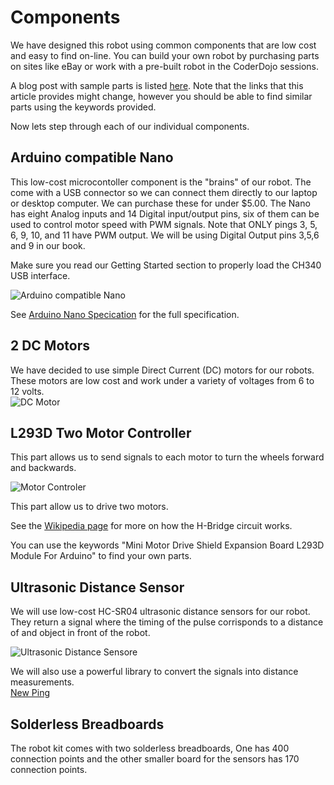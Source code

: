 # Components

We have designed this robot using common components that are low cost and easy to find on-line.  You can build your own robot by purchasing parts on sites like eBay or work with a pre-built robot in the CoderDojo sessions.

A blog post with sample parts is listed [here](http://datadictionary.blogspot.com/2015/01/30-coderdojo-robot-version-3.html).  Note that the links that this article provides might change, however you should be able to find similar parts using the keywords provided.

Now lets step through each of our individual components.

## Arduino compatible Nano

This low-cost microcontoller component is the "brains" of our robot.  The come with a USB connector so we can connect them directly to our laptop or desktop computer.  We can purchase these for under $5.00.  The Nano has eight Analog inputs and 14 Digital input/output pins, six of them can be used to control motor speed with PWM signals. Note that ONLY pings 3, 5, 6, 9, 10, and 11 have PWM output.  We will be using Digital Output pins 3,5,6 and 9 in our book.

Make sure you read our Getting Started section to properly load the CH340 USB interface.

![Arduino compatible Nano](docs/images/nano.jpeg)

See [Arduino Nano Specication](http://arduino.cc/en/Main/arduinoBoardNano) for the full specification.

## 2 DC Motors

We have decided to use simple Direct Current \(DC\) motors for our robots.  These motors are low cost and work under a variety of voltages from 6 to 12 volts.  
![DC Motor](docs/images/dc-motor.png)

## L293D Two Motor Controller

This part allows us to send signals to each motor to turn the wheels forward and backwards.

![Motor Controler](docs/images/motor-controller.jpg)

This part allow us to drive two motors.

See the [Wikipedia page](http://en.wikipedia.org/wiki/H_bridge) for more on how the H-Bridge circuit works.

You can use the keywords "Mini Motor Drive Shield Expansion Board L293D Module For Arduino" to find your own parts.

## Ultrasonic Distance Sensor

We will use low-cost HC-SR04 ultrasonic distance sensors for our robot.  They return a signal where the timing of the pulse corrisponds to a distance of and object in front of the robot.

![Ultrasonic Distance Sensore](docs/images/ultrasonic-distnace-sensor-HC-SR04.jpg)

We will also use a powerful library to convert the signals into distance measurements.  
[New Ping](https://code.google.com/p/arduino-new-ping/)

## Solderless Breadboards

The robot kit comes with two solderless breadboards,  One has 400 connection points and the other smaller board for the sensors has 170 connection points.

